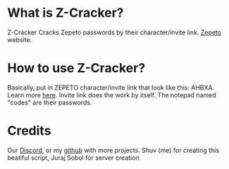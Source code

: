 # What is Z-Cracker?
Z-Cracker Cracks Zepeto passwords by their character/invite link. [Zepeto](https://zepeto.me) website.

# How to use Z-Cracker?
Basically, put in ZEPETO character/invite link that look like this: AHBXA. Learn more [here](https://support.zepeto.me/hc/en-us/articles/360048802433--ZEPETO-WORLD-How-can-I-invite-friends-). Invite link does the work by itself. The notepad named "codes" are their passwords.

# Credits
Our [Discord](https://discord.gg/QH8PM7XJXx), or my [github](https://github.com/shuvofficial) with more projects.
Shuv (me) for creating this beatiful script, Juraj Sobol for server creation.

